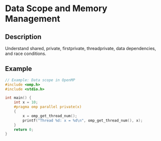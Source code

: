 # Data Scope and Memory Management

## Description
Understand shared, private, firstprivate, threadprivate, data dependencies, and race conditions.

## Example
```c
// Example: Data scope in OpenMP
#include <omp.h>
#include <stdio.h>

int main() {
    int x = 10;
    #pragma omp parallel private(x)
    {
        x = omp_get_thread_num();
        printf("Thread %d: x = %d\n", omp_get_thread_num(), x);
    }
    return 0;
}
```
